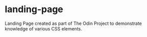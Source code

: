 # landing-page
Landing Page created as part of The Odin Project to demonstrate knowledge of various CSS elements.
